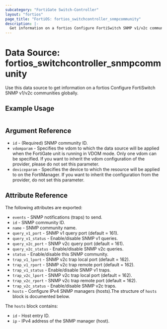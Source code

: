 ```yaml
---
subcategory: "FortiGate Switch-Controller"
layout: "fortios"
page_title: "FortiOS: fortios_switchcontroller_snmpcommunity"
description: |-
  Get information on a fortios Configure FortiSwitch SNMP v1/v2c communities globally.
---
```


# Data Source: fortios_switchcontroller_snmpcommunity
Use this data source to get information on a fortios Configure FortiSwitch SNMP v1/v2c communities globally.


## Example Usage

```hcl

```

## Argument Reference

* `id` - (Required) SNMP community ID.
* `vdomparam` - Specifies the vdom to which the data source will be applied when the FortiGate unit is running in VDOM mode. Only one vdom can be specified. If you want to inherit the vdom configuration of the provider, please do not set this parameter.
* `deviceparam` - Specifies the device to which the resource will be applied to on the FortiManager. If you want to inherit the configuration from the provider, do not set this parameter.

## Attribute Reference

The following attributes are exported:

* `events` - SNMP notifications (traps) to send.
* `id` - SNMP community ID.
* `name` - SNMP community name.
* `query_v1_port` - SNMP v1 query port (default = 161).
* `query_v1_status` - Enable/disable SNMP v1 queries.
* `query_v2c_port` - SNMP v2c query port (default = 161).
* `query_v2c_status` - Enable/disable SNMP v2c queries.
* `status` - Enable/disable this SNMP community.
* `trap_v1_lport` - SNMP v2c trap local port (default = 162).
* `trap_v1_rport` - SNMP v2c trap remote port (default = 162).
* `trap_v1_status` - Enable/disable SNMP v1 traps.
* `trap_v2c_lport` - SNMP v2c trap local port (default = 162).
* `trap_v2c_rport` - SNMP v2c trap remote port (default = 162).
* `trap_v2c_status` - Enable/disable SNMP v2c traps.
* `hosts` - Configure IPv4 SNMP managers (hosts).The structure of `hosts` block is documented below.

The `hosts` block contains:

* `id` - Host entry ID.
* `ip` - IPv4 address of the SNMP manager (host).
